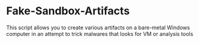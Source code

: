 # Fake-Sandbox-Artifacts
This script allows you to create various artifacts on a bare-metal Windows computer in an attempt to trick malwares that looks for VM or analysis tools
